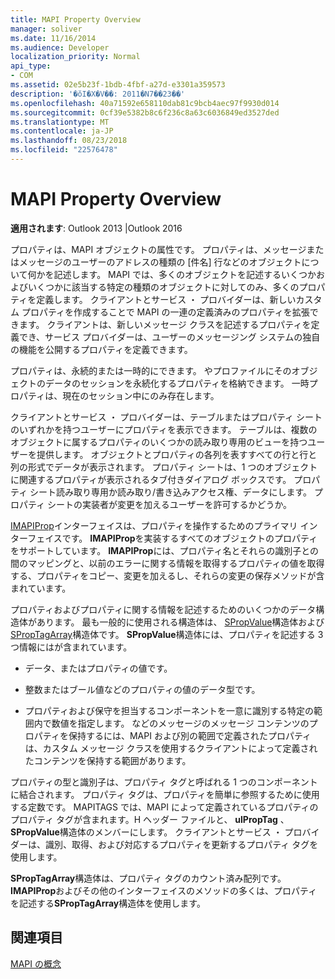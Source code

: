 ```yaml
---
title: MAPI Property Overview
manager: soliver
ms.date: 11/16/2014
ms.audience: Developer
localization_priority: Normal
api_type:
- COM
ms.assetid: 02e5b23f-1bdb-4fbf-a27d-e3301a359573
description: '�ŏI�X�V��: 2011�N7��23��'
ms.openlocfilehash: 40a71592e658110dab81c9bcb4aec97f9930d014
ms.sourcegitcommit: 0cf39e5382b8c6f236c8a63c6036849ed3527ded
ms.translationtype: MT
ms.contentlocale: ja-JP
ms.lasthandoff: 08/23/2018
ms.locfileid: "22576478"
---
```

# <a name="mapi-property-overview"></a>MAPI Property Overview

  
  
**適用されます**: Outlook 2013 |Outlook 2016 
  
プロパティは、MAPI オブジェクトの属性です。 プロパティは、メッセージまたはメッセージのユーザーのアドレスの種類の [件名] 行などのオブジェクトについて何かを記述します。 MAPI では、多くのオブジェクトを記述するいくつかおよびいくつかに該当する特定の種類のオブジェクトに対してのみ、多くのプロパティを定義します。 クライアントとサービス ・ プロバイダーは、新しいカスタム プロパティを作成することで MAPI の一連の定義済みのプロパティを拡張できます。 クライアントは、新しいメッセージ クラスを記述するプロパティを定義でき、サービス プロバイダーは、ユーザーのメッセージング システムの独自の機能を公開するプロパティを定義できます。
  
プロパティは、永続的または一時的にできます。 やプロファイルにそのオブジェクトのデータのセッションを永続化するプロパティを格納できます。 一時プロパティは、現在のセッション中にのみ存在します。 
  
クライアントとサービス ・ プロバイダーは、テーブルまたはプロパティ シートのいずれかを持つユーザーにプロパティを表示できます。 テーブルは、複数のオブジェクトに属するプロパティのいくつかの読み取り専用のビューを持つユーザーを提供します。 オブジェクトとプロパティの各列を表すすべての行と行と列の形式でデータが表示されます。 プロパティ シートは、1 つのオブジェクトに関連するプロパティが表示されるタブ付きダイアログ ボックスです。 プロパティ シート読み取り専用か読み取り/書き込みアクセス権、データにします。 プロパティ シートの実装者が変更を加えるユーザーを許可するかどうか。
  
[IMAPIProp](imapipropiunknown.md)インターフェイスは、プロパティを操作するためのプライマリ インターフェイスです。 **IMAPIProp**を実装するすべてのオブジェクトのプロパティをサポートしています。 **IMAPIProp**には、プロパティ名とそれらの識別子との間のマッピングと、以前のエラーに関する情報を取得するプロパティの値を取得する、プロパティをコピー、変更を加えるし、それらの変更の保存メソッドが含まれています。 
  
プロパティおよびプロパティに関する情報を記述するためのいくつかのデータ構造体があります。 最も一般的に使用される構造体は、 [SPropValue](spropvalue.md)構造体および[SPropTagArray](sproptagarray.md)構造体です。 **SPropValue**構造体には、プロパティを記述する 3 つ情報にはが含まれています。 
  
- データ、またはプロパティの値です。
    
- 整数またはブール値などのプロパティの値のデータ型です。 
    
- プロパティおよび保守を担当するコンポーネントを一意に識別する特定の範囲内で数値を指定します。 などのメッセージのメッセージ コンテンツのプロパティを保持するには、MAPI および別の範囲で定義されたプロパティは、カスタム メッセージ クラスを使用するクライアントによって定義されたコンテンツを保持する範囲があります。 
    
プロパティの型と識別子は、プロパティ タグと呼ばれる 1 つのコンポーネントに結合されます。 プロパティ タグは、プロパティを簡単に参照するために使用する定数です。 MAPITAGS では、MAPI によって定義されているプロパティのプロパティ タグが含まれます。H ヘッダー ファイルと、 **ulPropTag** 、 **SPropValue**構造体のメンバーにします。 クライアントとサービス ・ プロバイダーは、識別、取得、および対応するプロパティを更新するプロパティ タグを使用します。 
  
**SPropTagArray**構造体は、プロパティ タグのカウント済み配列です。 **IMAPIProp**およびその他のインターフェイスのメソッドの多くは、プロパティを記述する**SPropTagArray**構造体を使用します。 
  
## <a name="see-also"></a>関連項目



[MAPI の概念](mapi-concepts.md)

